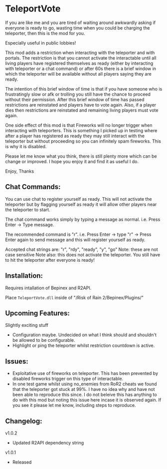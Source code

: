 # TeleportVote
If you are like me and you are tired of waiting around awkwardly asking if everyone is ready to go, wasting time when you could be charging the teleporter, then this is the mod for you.

Especially useful in public lobbies!

This mod adds a restriction when interacting with the teleporter and with portals. The restriction is that you cannot activate the interactable until all living players have registered themselves as ready (either by interacting with teleporter or a chat command) or after 60s there is a brief window in which the teleporter will be available without all players saying they are ready. 

The intention of this brief window of time is that if you have someone who is frustratingly slow or afk or trolling you still have the chance to proceed without their permission. After this brief window of time has passed restrictions are reinstated and players have to vote again. Also, if a player dies then restrictions are reinstated and remaining living players must vote again.

One side effect of this mod is that Fireworks will no longer trigger when interacting with teleporters. This is something I picked up in testing where after a player has registered as ready they may still interact with the teleporter but without proceeding so you can infinitely spam fireworks. This is why it is disabled.

Please let me know what you think, there is still plenty more which can be change or improved. I hope you enjoy it and find it as useful I do.

Enjoy,
Thanks

## Chat Commands:

You can use chat to register yourself as ready. This will not activate the teleporter but by flagging yourself as ready it will allow other players near the teleporter to start.

The chat command works simply by typing a message as normal. i.e. Press Enter -> Type message.

The recommended command is "r". i.e. Press Enter -> type "r" -> Press Enter again to send message and this will register yourself as ready.

Accepted chat strings are: "r", "rdy", "ready", "y", "go"
Note: these are not case sensitive
Note also: this does not activate the teleporter. You still have to hit the teleporter after everyone is ready!

## Installation:

Requires intallation of Bepinex and R2API. 

Place `TeleportVote.dll` inside of "/Risk of Rain 2/Bepinex/Plugins/"

## Upcoming Features:

Slightly exciting stuff
- Configuration maybe. Undecided on what I think should and shouldn't be allowed to be configurable.
- Highlight or ping the teleporter whilst restriction countdown is active.

## Issues:

- Exploitative use of fireworks on teleporter. This has been prevented by disabled fireworks trigger on this type of interactable.
- In one test game whilst using no_enemies from RoR2 cheats we found that the teleporter got stuck at 99%. I have no idea why and have not been able to reproduce this since. I do not beleive this has anything to do with this mod but noting this issue here incase it is observed again. If you see it please let me know, including steps to reproduce.

## Changelog:

v1.0.2 
- Updated R2API dependency string

v1.0.1 
- Released